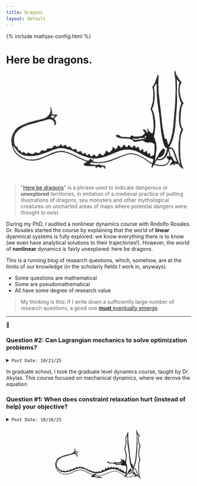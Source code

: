 ```yaml
---
title: Dragons
layout: default
---
```

{% include mathjax-config.html %}

# Here be dragons. ![Alt text](/photos/dragon.jpg)

>"[Here be dragons](https://en.wikipedia.org/wiki/Here_be_dragons)" is a phrase used to indicate dangerous or **unexplored** territories, in imitation of a medieval practice of putting illustrations of dragons, sea monsters and other mythological creatures on uncharted areas of maps where potential dangers were thought to exist.

During my PhD, I audited a nonlinear dynamics course with Rodolfo Rosales. Dr. Rosales started the course by explaining that the world of **linear** dyanmical systems is fully explored: we know everything there is to know (we even have analytical solutions to their trajectories!). However, the world of **nonlinear** dynamics is fairly unexplored: here be dragons.

This is a running blog of research questions, which, somehow, are at the limits of our knowledge (in the scholarly fields I work in, anyways).

* Some questions are mathematical
* Some are pseudomathematical
* All have some degree of research value

> My thinking is this: if I write down a sufficiently large number of research questions, a good one [**must** eventually emerge](https://en.wikipedia.org/wiki/Infinite_monkey_theorem).

***

:dragon:

### **Question #2: Can Lagrangian mechanics to solve optimization problems?**
<details>
<summary><code>Post Date: 10/21/25</code></summary>

</details>

In graduate school, I took the graduate level dynamics course, taught by Dr. Akylas. This course focused on mechanical dynamics, where we derove the equation  

### **Question #1: When does constraint relaxation hurt (instead of help) your objective?**
<details>
<summary><code>Post Date: 10/16/25</code></summary>


We call the problem

$$
\begin{equation}\label{eq:opt}
\begin{aligned}
\min \quad & f_0(x)\\
\text{s.t.} \quad & f_1(x) \le 0\\
                 & f_2(x) \le 0\\
\end{aligned}
\end{equation}
$$ 

a *constrained* optimization problem. If nonconvexity is present in this problem, we may take a "convex relaxation" of the problem. The resulting convex relaxation solution will necessarily lower bound the original optimization problem \eqref{eq:opt}.

Another valid relaxation is to *drop a constraint entirely* (e.g., remove $f_2(x)\le 0$). In this case, the solution to the relaxed problem will also lower bound the original problem. 

Sometimes in life, we get to drop constraints. For example, this post was inspired by the problem of parking at UVM. I am a new faculty member, so I park **far** from my office in Billings. This is a hard constraint which causes me to "lose" a lot of time walking (or long boarding) across campus. For two+ years, I have looked forward to being elevated to a "green" parking permit, which will allow me to park right next to my office.

Will a green permit make me happier? It will allow me to drop a constraint, so, mathematically, I will provably be *at least as happy as I was before I was promoted to a green permit*. The proof is simple: if parking near my office makes me *less* happy, then I can continue to park on the far side of campus.

However, we all know this would never happen. The moment I receive the green permit, I will never walk across campus again. No more fun long board rides. No more scurrying across main street with the undergrads. No more trudging through the ice and snow. These things are hard, and they do consume a lot of time, but whether I admit it or not, they do make me happier. They improve my fitness, they get me out amoung the people, and they keep me "alive". 

It seems, therefore, that dropping a constraint will probably make me less happy (i.e., it will raise my objective function, rather than lower it (lower is better!)). This is a paradox. It is similar in nature to [Braess' paradox](https://en.wikipedia.org/wiki/Braess%27_paradox), which tells us that sometimes, adding a new road (i.e., dropping a constraint) can slow traffic down. In this case, with self-interested rational agents, the optimal traffic pattern is somehow an **unstable equilibrium**, so suboptimality emerges naturally. For Braess' paradox to appear, you need multiple competing agents. In my parking conundrum, however, there is just one agent: me.

To resolve my problem mathematically, I think I need to admit that there are "latent" constraints that I am not enforcing, nor needing to enfocrce, when I park across campus (e.g., daily step count, human interaction, etc.). When I drop a constraint, these latent constraints become violated, and my happiness pays the price.

`Research question: in single-operator/agent systems, when does mathematical relaxation (i.e., constraint dropping) lead to worse, and not better, system performance?`

Here's to walking.
</details>

<p align="center">
  <img src="/photos/dragon.jpg" width="250">
</p>
